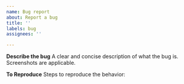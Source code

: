```yaml
---
name: Bug report
about: Report a bug
title: ''
labels: bug
assignees: ''

---
```


**Describe the bug**
A clear and concise description of what the bug is. Screenshots are applicable.

**To Reproduce**
Steps to reproduce the behavior:
